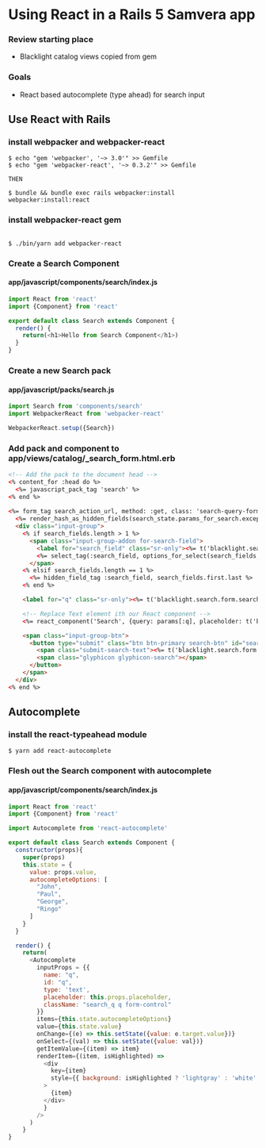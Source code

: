 # Using React in a Rails 5 Samvera app

### Review starting place
  - Blacklight catalog views copied from gem

### Goals
  - React based autocomplete (type ahead) for search input

## Use React with Rails
### install webpacker and webpacker-react
```
$ echo "gem 'webpacker', '~> 3.0'" >> Gemfile
$ echo "gem 'webpacker-react', '~> 0.3.2'" >> Gemfile

THEN

$ bundle && bundle exec rails webpacker:install webpacker:install:react
```

### install webpacker-react gem
```

$ ./bin/yarn add webpacker-react
```


### Create a Search Component
#### app/javascript/components/search/index.js
```javascript
import React from 'react'
import {Component} from 'react'

export default class Search extends Component {
  render() {
    return(<h1>Hello from Search Component</h1>)
  }
}
```

### Create a new Search pack
#### app/javascript/packs/search.js
```javascript
import Search from 'components/search'
import WebpackerReact from 'webpacker-react'

WebpackerReact.setup({Search})
```

### Add pack and component to app/views/catalog/_search_form.html.erb
```html
<!-- Add the pack to the document head -->
<% content_for :head do %>
  <%= javascript_pack_tag 'search' %>
<% end %>
  
<%= form_tag search_action_url, method: :get, class: 'search-query-form clearfix navbar-form', role: 'search' do %>
  <%= render_hash_as_hidden_fields(search_state.params_for_search.except(:q, :search_field, :qt, :page, :utf8)) %>
  <div class="input-group">
    <% if search_fields.length > 1 %>
      <span class="input-group-addon for-search-field">
        <label for="search_field" class="sr-only"><%= t('blacklight.search.form.search_field.label') %></label>
        <%= select_tag(:search_field, options_for_select(search_fields, h(params[:search_field])), title: t('blacklight.search.form.search_field.title'), id: "search_field", class: "search_field") %>
      </span>
    <% elsif search_fields.length == 1 %>
      <%= hidden_field_tag :search_field, search_fields.first.last %>
    <% end %>

    <label for="q" class="sr-only"><%= t('blacklight.search.form.search.label') %></label>

    <!-- Replace Text element ith our React component -->
    <%= react_component('Search', {query: params[:q], placeholder: t('blacklight.search.form.search.placeholder')}) %>

    <span class="input-group-btn">
      <button type="submit" class="btn btn-primary search-btn" id="search">
        <span class="submit-search-text"><%= t('blacklight.search.form.submit') %></span>
        <span class="glyphicon glyphicon-search"></span>
      </button>
    </span>
  </div>
<% end %>
````

## Autocomplete

### install the react-typeahead module
```
$ yarn add react-autocomplete
```

### Flesh out the Search component with autocomplete

#### app/javascript/components/search/index.js
```javascript
import React from 'react'
import {Component} from 'react'

import Autocomplete from 'react-autocomplete'

export default class Search extends Component {
  constructor(props){
    super(props)
    this.state = {
      value: props.value,
      autocompleteOptions: [
        "John",
        "Paul",
        "George",
        "Ringo"
      ]
    }
  }

  render() {
    return(
      <Autocomplete
        inputProps = {{
          name: "q",
          id: "q",
          type: 'text',
          placeholder: this.props.placeholder,
          className: "search_q q form-control"
        }}
        items={this.state.autocompleteOptions}
        value={this.state.value}
        onChange={(e) => this.setState({value: e.target.value})}
        onSelect={(val) => this.setState({value: val})}
        getItemValue={(item) => item}
        renderItem={(item, isHighlighted) =>
          <div
            key={item}
            style={{ background: isHighlighted ? 'lightgray' : 'white' }}
          >
            {item}
          </div>
          }
        />
      )
    }
}
```


